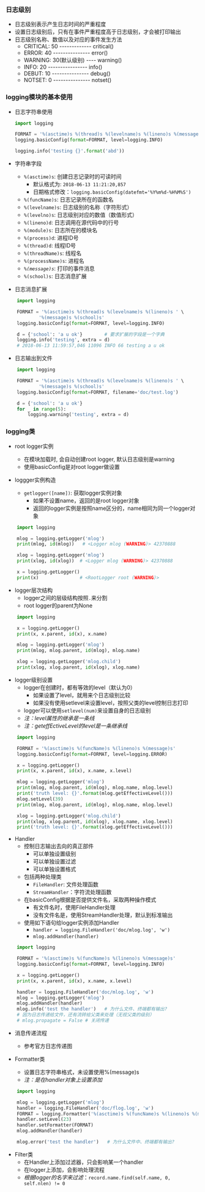 ### 日志级别
- 日志级别表示产生日志时间的严重程度
- 设置日志级别后，只有在事件严重程度高于日志级别，才会被打印输出
- 日志级别名称、数值以及对应的事件发生方法
    - CRITICAL: 50 ------------- critical()
    - ERROR: 40 ---------------  error()
    - WARNING: 30(默认级别) ----  warning()
    - INFO: 20 ----------------  info()
    - DEBUT: 10 ---------------  debug()
    - NOTSET: 0 ---------------  notset()

### logging模块的基本使用
- 日志字符串使用
    ```Python
    import logging

    FORMAT = '%(asctime)s %(thread)s %(levelname)s %(lineno)s %(message)s'
    logging.basicConfig(format=FORMAT, level=logging.INFO)

    logging.info('testing {}'.format('abd'))
    ```
- 字符串字段
    - `%(asctime)s`: 创建日志记录时的可读时间
        - 默认格式为: `2018-06-13 11:21:20,857`
        - 日期格式修改：`logging.basicConfig(datefmt='%Y%m%d-%H%M%S')`
    - `%(funcName)s`: 日志记录所在的函数名
    - `%(levelname)s`: 日志级别的名称（字符形式）
    - `%(levelno)s`: 日志级别对应的数值（数值形式）
    - `%(lineno)d`: 日志调用在源代码中的行号
    - `%(module)s`: 日志所在的模块名
    - `%(process)d`: 进程ID号
    - `%(thread)d`: 线程ID号
    - `%(threadName)s`: 线程名
    - `%(processName)s`: 进程名
    - *`%(message)s`*: 打印的事件消息
    - `%(school)s`: 日志消息扩展

- 日志消息扩展
```Python
    import logging

    FORMAT = '%(asctime)s %(thread)s %(levelname)s %(lineno)s ' \
            '%(message)s %(school)s'
    logging.basicConfig(format=FORMAT, level=logging.INFO)

    d = {'school': 'a u ok'}        # 要求扩展的字段是一个字典
    logging.info('testing', extra = d)
    # 2018-06-13 11:59:57,046 11096 INFO 66 testing a u ok
```

- 日志输出到文件
```Python
    import logging

    FORMAT = '%(asctime)s %(thread)s %(levelname)s %(lineno)s ' \
            '%(message)s %(school)s'
    logging.basicConfig(format=FORMAT, filename='doc/test.log')

    d = {'school': 'a u ok'}
    for _ in range(5):
        logging.warning('testing', extra = d)
```

### logging类
- root logger实例
    - 在模块加载时, 会自动创建root logger, 默认日志级别是warning
    - 使用basicConfig是对root logger做设置

- loggger实例构造
    - `getlogger([name])`: 获取logger实例对象
        - 如果不设置name，返回的是root logger对象
        - 返回的logger实例是按照name区分的，name相同为同一个logger对象
```Python
    import logging

    mlog = logging.getLogger('mlog')
    print(mlog, id(mlog))   # <Logger mlog (WARNING)> 42370888

    xlog = logging.getLogger('mlog')
    print(xlog, id(xlog))  # <Logger mlog (WARNING)> 42370888

    x = logging.getLogger()
    print(x)               # <RootLogger root (WARNING)>
```

- logger层次结构
    - logger之间的层级结构按照`.`来分割
    - root logger的parent为None

```Python
    import logging

    x = logging.getLogger()
    print(x, x.parent, id(x), x.name)

    mlog = logging.getLogger('mlog')
    print(mlog, mlog.parent, id(mlog), mlog.name)

    xlog = logging.getLogger('mlog.child')
    print(xlog, xlog.parent, id(xlog), xlog.name)
```

- logger级别设置
    - logger在创建时，都有等效的level（默认为0）
        - 如果设置了level，就用来个日志级别比较
        - 如果没有使用setlevel来设置level，按照父类的level控制日志打印
    - logger可以使用`setlevel(num)`来设置自身的日志级别
    - *注：level属性的继承是一条线*
    - *注：geteffEctiveLevel的level是一条继承线*
```Python
    import logging

    FORMAT = '%(asctime)s %(funcName)s %(lineno)s %(message)s'
    logging.basicConfig(format=FORMAT, level=logging.ERROR)

    x = logging.getLogger()
    print(x, x.parent, id(x), x.name, x.level)

    mlog = logging.getLogger('mlog')
    print(mlog, mlog.parent, id(mlog), mlog.name, mlog.level)
    print('truth level: {}'.format(mlog.getEffectiveLevel()))
    mlog.setLevel(39)
    print(mlog, mlog.parent, id(mlog), mlog.name, mlog.level)

    xlog = logging.getLogger('mlog.child')
    print(xlog, xlog.parent, id(xlog), xlog.name, xlog.level)
    print('truth level: {}'.format(xlog.getEffectiveLevel()))
```

- Handler
    - 控制日志输出去向的真正部件
        - 可以单独设置级别
        - 可以单独设置过滤
        - 可以单独设置格式
    - 包括两种处理类
        - `FileHandler`: 文件处理函数
        - `StreamHandler`：字符流处理函数
    - 在basicConfig根据是否提供文件名，采取两种操作模式
        - 有文件名时，使用FileHandler处理
        - 没有文件名是，使用StreamHandler处理，默认到标准输出
    - 使用如下语句给logger实例添加Handler
        - `handler = logging.FileHandler('doc/mlog.log', 'w')`
        - `mlog.addHandler(handler)`

```Python
    import logging

    FORMAT = '%(asctime)s %(funcName)s %(lineno)s %(message)s'
    logging.basicConfig(format=FORMAT, level=logging.INFO)

    x = logging.getLogger()
    print(x, x.parent, id(x), x.name, x.level)

    handler = logging.FileHandler('doc/mlog.log', 'w')
    mlog = logging.getLogger('mlog')
    mlog.addHandler(handler)
    mlog.info('test the handler')   # 为什么文件、终端都有输出?
    # 因为日志传递给文件，还有流转给父类来处理（无视父类的级别）
    # mlog.propagate = False # 关闭传递
```

- 消息传递流程
    - 参考官方日志传递图

- Formatter类
    - 设置日志字符串格式，未设置使用%(message)s
    - *注：是在handler对象上设置添加*
```Python
    import logging

    mlog = logging.getLogger('mlog')
    handler = logging.FileHandler('doc/flog.log', 'w')
    FORMAT = logging.Formatter('%(asctime)s %(funcName)s %(lineno)s %(message)s')
    handler.setLevel(23)
    handler.setFormatter(FORMAT)
    mlog.addHandler(handler)

    mlog.error('test the handler')   # 为什么文件中、终端都有输出?
```
- Filter类
    - 在Handler上添加过滤器，只会影响某一个handler
    - 在logger上添加，会影响处理流程
    - *根据logger的名字来过滤*：`record.name.find(self.name, 0, self.nlen) != 0`